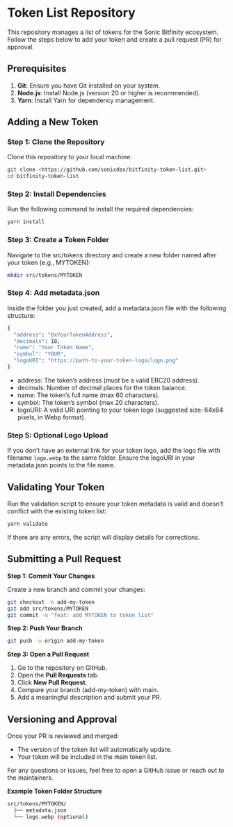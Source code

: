 # Token List Repository

This repository manages a list of tokens for the Sonic Bitfinity ecosystem. Follow the steps below to add your token and create a pull request (PR) for approval.

## Prerequisites

1. **Git**: Ensure you have Git installed on your system.
2. **Node.js**: Install Node.js (version 20 or higher is recommended).
3. **Yarn**: Install Yarn for dependency management.

## Adding a New Token

### Step 1: Clone the Repository

Clone this repository to your local machine:

```bash
git clone <https://github.com/sonicdex/bitfinity-token-list.git>
cd bitfinity-token-list
```

### Step 2: **Install Dependencies**

Run the following command to install the required dependencies:

```bash
yarn install
```

### Step **3: Create a Token Folder**

Navigate to the src/tokens directory and create a new folder named after your token (e.g., MYTOKEN):

```bash
mkdir src/tokens/MYTOKEN
```

### Step **4: Add metadata.json**

Inside the folder you just created, add a metadata.json file with the following structure:

```bash
{
  "address": "0xYourTokenAddress",
  "decimals": 18,
  "name": "Your Token Name",
  "symbol": "YOUR",
  "logoURI": "https://path-to-your-token-logo/logo.png"
}
```

- address: The token’s address (must be a valid ERC20 address).
- decimals: Number of decimal places for the token balance.
- name: The token’s full name (max 60 characters).
- symbol: The token’s symbol (max 20 characters).
- logoURI: A valid URI pointing to your token logo (suggested size: 64x64 pixels, in Webp format).

### Step **5: Optional Logo Upload**

If you don’t have an external link for your token logo, add the logo file with filename `logo.webp` to the same folder. Ensure the logoURI in your metadata.json points to the file name.

## **Validating Your Token**

Run the validation script to ensure your token metadata is valid and doesn’t conflict with the existing token list:

```bash
yarn validate
```

If there are any errors, the script will display details for corrections.

## **Submitting a Pull Request**

**Step 1: Commit Your Changes**

Create a new branch and commit your changes:

```bash
git checkout -b add-my-token
git add src/tokens/MYTOKEN
git commit -m "feat: add MYTOKEN to token list"
```

**Step 2: Push Your Branch**

```bash
git push -u origin add-my-token
```

**Step 3: Open a Pull Request**

1. Go to the repository on GitHub.
2. Open the **Pull Requests** tab.
3. Click **New Pull Request**.
4. Compare your branch (add-my-token) with main.
5. Add a meaningful description and submit your PR.

## **Versioning and Approval**

Once your PR is reviewed and merged:

- The version of the token list will automatically update.
- Your token will be included in the main token list.

For any questions or issues, feel free to open a GitHub issue or reach out to the maintainers.

**Example Token Folder Structure**

```bash
src/tokens/MYTOKEN/
  ├── metadata.json
  └── logo.webp (optional)
```